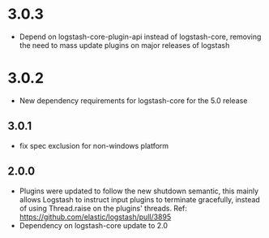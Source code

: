 # 3.0.3
  - Depend on logstash-core-plugin-api instead of logstash-core, removing the need to mass update plugins on major releases of logstash
# 3.0.2
  - New dependency requirements for logstash-core for the 5.0 release
## 3.0.1
 - fix spec exclusion for non-windows platform

## 2.0.0
 - Plugins were updated to follow the new shutdown semantic, this mainly allows Logstash to instruct input plugins to terminate gracefully,
   instead of using Thread.raise on the plugins' threads. Ref: https://github.com/elastic/logstash/pull/3895
 - Dependency on logstash-core update to 2.0

